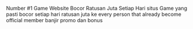 Number #1 Game Website Bocor Ratusan Juta Setiap Hari
situs Game yang pasti bocor setiap hari ratusan juta ke every person that already become official member banjir promo dan bonus
